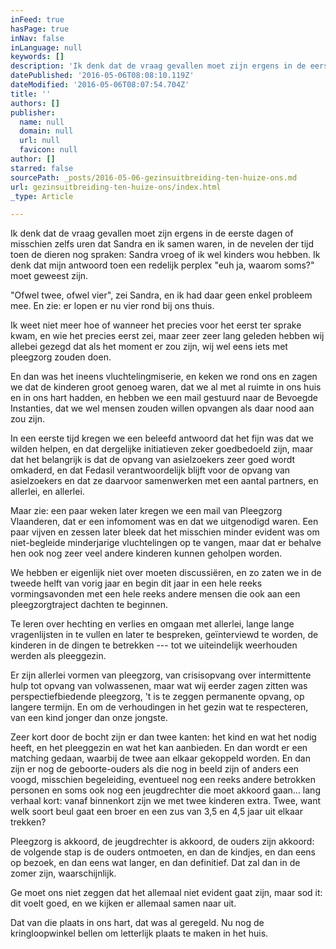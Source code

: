 ```yaml
---
inFeed: true
hasPage: true
inNav: false
inLanguage: null
keywords: []
description: 'Ik denk dat de vraag gevallen moet zijn ergens in de eerste dagen of misschien zelfs uren dat Sandra en ik samen waren, in de nevelen der tijd toen de dieren nog spraken: Sandra vroeg of ik wel kinders wou hebben. Ik denk dat mijn antwoord toen een redelijk perplex “euh ja, waarom soms?” moet geweest zijn.'
datePublished: '2016-05-06T08:08:10.119Z'
dateModified: '2016-05-06T08:07:54.704Z'
title: ''
authors: []
publisher:
  name: null
  domain: null
  url: null
  favicon: null
author: []
starred: false
sourcePath: _posts/2016-05-06-gezinsuitbreiding-ten-huize-ons.md
url: gezinsuitbreiding-ten-huize-ons/index.html
_type: Article

---
```

Ik denk dat de vraag gevallen moet zijn ergens in de eerste dagen of misschien zelfs uren dat Sandra en ik samen waren, in de nevelen der tijd toen de dieren nog spraken: Sandra vroeg of ik wel kinders wou hebben. Ik denk dat mijn antwoord toen een redelijk perplex "euh ja, waarom soms?" moet geweest zijn.

"Ofwel twee, ofwel vier", zei Sandra, en ik had daar geen enkel probleem mee. En zie: er lopen er nu vier rond bij ons thuis.

Ik weet niet meer hoe of wanneer het precies voor het eerst ter sprake kwam, en wie het precies eerst zei, maar zeer zeer lang geleden hebben wij allebei gezegd dat als het moment er zou zijn, wij wel eens iets met pleegzorg zouden doen.

En dan was het ineens vluchtelingmiserie, en keken we rond ons en zagen we dat de kinderen groot genoeg waren, dat we al met al ruimte in ons huis en in ons hart hadden, en hebben we een mail gestuurd naar de Bevoegde Instanties, dat we wel mensen zouden willen opvangen als daar nood aan zou zijn.

In een eerste tijd kregen we een beleefd antwoord dat het fijn was dat we wilden helpen, en dat dergelijke initiatieven zeker goedbedoeld zijn, maar dat het belangrijk is dat de opvang van asielzoekers zeer goed wordt omkaderd, en dat Fedasil verantwoordelijk blijft voor de opvang van asielzoekers en dat ze daarvoor samenwerken met een aantal partners, en allerlei, en allerlei.

Maar zie: een paar weken later kregen we een mail van Pleegzorg Vlaanderen, dat er een infomoment was en dat we uitgenodigd waren. Een paar vijven en zessen later bleek dat het misschien minder evident was om niet-begleide minderjarige vluchtelingen op te vangen, maar dat er behalve hen ook nog zeer veel andere kinderen kunnen geholpen worden.

We hebben er eigenlijk niet over moeten discussiëren, en zo zaten we in de tweede helft van vorig jaar en begin dit jaar in een hele reeks vormingsavonden met een hele reeks andere mensen die ook aan een pleegzorgtraject dachten te beginnen.

Te leren over hechting en verlies en omgaan met allerlei, lange lange vragenlijsten in te vullen en later te bespreken, geïnterviewd te worden, de kinderen in de dingen te betrekken --- tot we uiteindelijk weerhouden werden als pleeggezin.

Er zijn allerlei vormen van pleegzorg, van crisisopvang over intermittente hulp tot opvang van volwassenen, maar wat wij eerder zagen zitten was perspectiefbiedende pleegzorg, 't is te zeggen permanente opvang, op langere termijn. En om de verhoudingen in het gezin wat te respecteren, van een kind jonger dan onze jongste.

Zeer kort door de bocht zijn er dan twee kanten: het kind en wat het nodig heeft, en het pleeggezin en wat het kan aanbieden. En dan wordt er een matching gedaan, waarbij de twee aan elkaar gekoppeld worden. En dan zijn er nog de geboorte-ouders als die nog in beeld zijn of anders een voogd, misschien begeleiding, eventueel nog een reeks andere betrokken personen en soms ook nog een jeugdrechter die moet akkoord gaan... lang verhaal kort: vanaf binnenkort zijn we met twee kinderen extra. Twee, want welk soort beul gaat een broer en een zus van 3,5 en 4,5 jaar uit elkaar trekken?

Pleegzorg is akkoord, de jeugdrechter is akkoord, de ouders zijn akkoord: de volgende stap is de ouders ontmoeten, en dan de kindjes, en dan eens op bezoek, en dan eens wat langer, en dan definitief. Dat zal dan in de zomer zijn, waarschijnlijk.

Ge moet ons niet zeggen dat het allemaal niet evident gaat zijn, maar sod it: dit voelt goed, en we kijken er allemaal samen naar uit.

Dat van die plaats in ons hart, dat was al geregeld. Nu nog de kringloopwinkel bellen om letterlijk plaats te maken in het huis.
